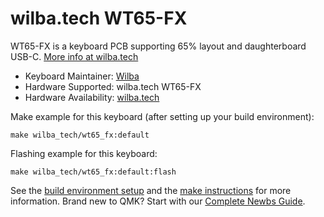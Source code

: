 # wilba.tech WT65-FX

WT65-FX is a keyboard PCB supporting 65% layout and daughterboard USB-C. [More info at wilba.tech](https://wilba.tech/)

* Keyboard Maintainer: [Wilba](https://github.com/wilba)
* Hardware Supported: wilba.tech WT65-FX
* Hardware Availability: [wilba.tech](https://wilba.tech/)

Make example for this keyboard (after setting up your build environment):

    make wilba_tech/wt65_fx:default

Flashing example for this keyboard:

    make wilba_tech/wt65_fx:default:flash

See the [build environment setup](https://docs.qmk.fm/#/getting_started_build_tools) and the [make instructions](https://docs.qmk.fm/#/getting_started_make_guide) for more information. Brand new to QMK? Start with our [Complete Newbs Guide](https://docs.qmk.fm/#/newbs).
